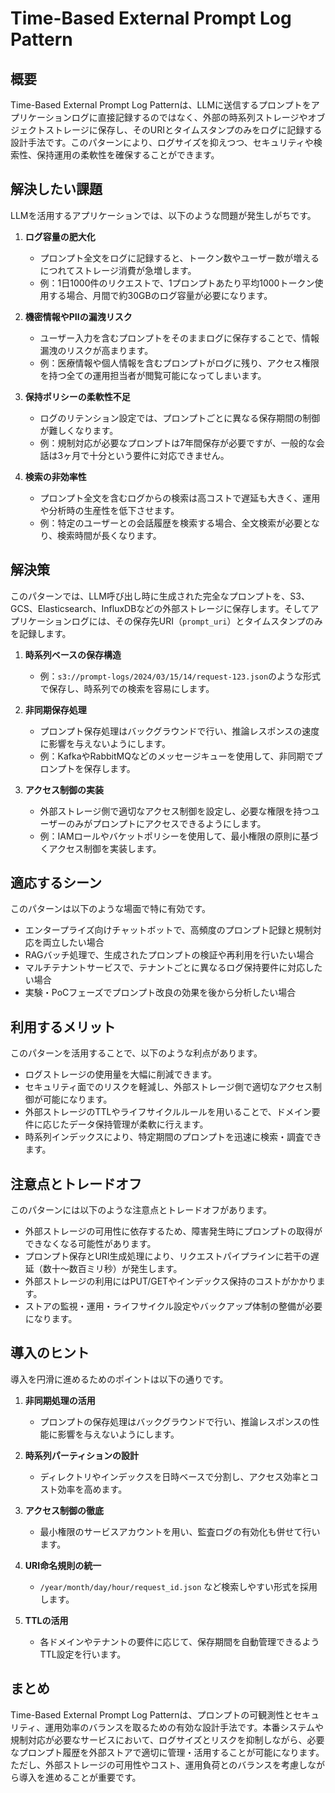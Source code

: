 # Time-Based External Prompt Log Pattern

## 概要

Time-Based External Prompt Log Patternは、LLMに送信するプロンプトをアプリケーションログに直接記録するのではなく、外部の時系列ストレージやオブジェクトストレージに保存し、そのURIとタイムスタンプのみをログに記録する設計手法です。このパターンにより、ログサイズを抑えつつ、セキュリティや検索性、保持運用の柔軟性を確保することができます。

## 解決したい課題

LLMを活用するアプリケーションでは、以下のような問題が発生しがちです。

1. **ログ容量の肥大化**
   - プロンプト全文をログに記録すると、トークン数やユーザー数が増えるにつれてストレージ消費が急増します。
   - 例：1日1000件のリクエストで、1プロンプトあたり平均1000トークン使用する場合、月間で約30GBのログ容量が必要になります。

2. **機密情報やPIIの漏洩リスク**
   - ユーザー入力を含むプロンプトをそのままログに保存することで、情報漏洩のリスクが高まります。
   - 例：医療情報や個人情報を含むプロンプトがログに残り、アクセス権限を持つ全ての運用担当者が閲覧可能になってしまいます。

3. **保持ポリシーの柔軟性不足**
   - ログのリテンション設定では、プロンプトごとに異なる保存期間の制御が難しくなります。
   - 例：規制対応が必要なプロンプトは7年間保存が必要ですが、一般的な会話は3ヶ月で十分という要件に対応できません。

4. **検索の非効率性**
   - プロンプト全文を含むログからの検索は高コストで遅延も大きく、運用や分析時の生産性を低下させます。
   - 例：特定のユーザーとの会話履歴を検索する場合、全文検索が必要となり、検索時間が長くなります。

## 解決策

このパターンでは、LLM呼び出し時に生成された完全なプロンプトを、S3、GCS、Elasticsearch、InfluxDBなどの外部ストレージに保存します。そしてアプリケーションログには、その保存先URI（`prompt_uri`）とタイムスタンプのみを記録します。

1. **時系列ベースの保存構造**
   - 例：`s3://prompt-logs/2024/03/15/14/request-123.json`のような形式で保存し、時系列での検索を容易にします。

2. **非同期保存処理**
   - プロンプト保存処理はバックグラウンドで行い、推論レスポンスの速度に影響を与えないようにします。
   - 例：KafkaやRabbitMQなどのメッセージキューを使用して、非同期でプロンプトを保存します。

3. **アクセス制御の実装**
   - 外部ストレージ側で適切なアクセス制御を設定し、必要な権限を持つユーザーのみがプロンプトにアクセスできるようにします。
   - 例：IAMロールやバケットポリシーを使用して、最小権限の原則に基づくアクセス制御を実装します。

## 適応するシーン

このパターンは以下のような場面で特に有効です。

- エンタープライズ向けチャットボットで、高頻度のプロンプト記録と規制対応を両立したい場合
- RAGバッチ処理で、生成されたプロンプトの検証や再利用を行いたい場合
- マルチテナントサービスで、テナントごとに異なるログ保持要件に対応したい場合
- 実験・PoCフェーズでプロンプト改良の効果を後から分析したい場合

## 利用するメリット

このパターンを活用することで、以下のような利点があります。

- ログストレージの使用量を大幅に削減できます。
- セキュリティ面でのリスクを軽減し、外部ストレージ側で適切なアクセス制御が可能になります。
- 外部ストレージのTTLやライフサイクルルールを用いることで、ドメイン要件に応じたデータ保持管理が柔軟に行えます。
- 時系列インデックスにより、特定期間のプロンプトを迅速に検索・調査できます。

## 注意点とトレードオフ

このパターンには以下のような注意点とトレードオフがあります。

- 外部ストレージの可用性に依存するため、障害発生時にプロンプトの取得ができなくなる可能性があります。
- プロンプト保存とURI生成処理により、リクエストパイプラインに若干の遅延（数十〜数百ミリ秒）が発生します。
- 外部ストレージの利用にはPUT/GETやインデックス保持のコストがかかります。
- ストアの監視・運用・ライフサイクル設定やバックアップ体制の整備が必要になります。

## 導入のヒント

導入を円滑に進めるためのポイントは以下の通りです。

1. **非同期処理の活用**
   - プロンプトの保存処理はバックグラウンドで行い、推論レスポンスの性能に影響を与えないようにします。

2. **時系列パーティションの設計**
   - ディレクトリやインデックスを日時ベースで分割し、アクセス効率とコスト効率を高めます。

3. **アクセス制御の徹底**
   - 最小権限のサービスアカウントを用い、監査ログの有効化も併せて行います。

4. **URI命名規則の統一**
   - `/year/month/day/hour/request_id.json` など検索しやすい形式を採用します。

5. **TTLの活用**
   - 各ドメインやテナントの要件に応じて、保存期間を自動管理できるようTTL設定を行います。

## まとめ

Time-Based External Prompt Log Patternは、プロンプトの可観測性とセキュリティ、運用効率のバランスを取るための有効な設計手法です。本番システムや規制対応が必要なサービスにおいて、ログサイズとリスクを抑制しながら、必要なプロンプト履歴を外部ストアで適切に管理・活用することが可能になります。ただし、外部ストレージの可用性やコスト、運用負荷とのバランスを考慮しながら導入を進めることが重要です。
